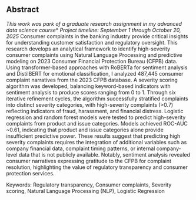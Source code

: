 ## Abstract
*This work was park of a graduate research assignment in my advanced data science course**
*Project timeline: September 1 through October 20, 2025*
Consumer complaints in the banking industry provide critical insights for understanding customer satisfaction and regulatory oversight. This research develops an analytical framework to identify high-severity consumer complaints using Natural Language Processing and predictive modeling on 2023 Consumer Financial Protection Bureau (CFPB) data.
Using transformer-based approaches with RoBERTa for sentiment analysis and DistilBERT for emotional classification, I analyzed 487,445 consumer complaint narratives from the 2023 CFPB database. A severity scoring algorithm was developed, balancing keyword-based indicators with sentiment analysis to produce scores ranging from 0 to 1. Through six iterative refinement cycles, the algorithm successfully stratified complaints into distinct severity categories, with high-severity complaints (>0.7) reflecting indicators of fraud, harassment, and financial distress.
Logistic regression and random forest models were tested to predict high-severity complaints from product and issue categories. Models achieved ROC-AUC ~0.61, indicating that product and issue categories alone provide insufficient predictive power. These results suggest that predicting high severity complaints requires the integration of additional variables such as company financial data, complaint timing patterns, or internal company-level data that is not publicly available. 
Notably, sentiment analysis revealed consumer narratives expressing gratitude to the CFPB for complaint resolution, highlighting the value of regulatory transparency and consumer protection services.

Keywords: Regulatory transparency, Consumer complaints, Severity scoring, Natural Language Processing (NLP), Logistic Regression 
